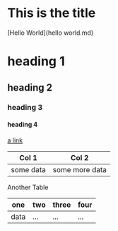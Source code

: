 # This is the title

[Hello World](hello world.md)

# heading 1
## heading 2
### heading 3
#### heading 4

[a link](http://www.google.co.uk)

|Col 1|Col 2|
|--|--|
|some data|some more data|

Another Table

|one|two|three|four|
|--|--|--|--|
|data|...|...|...|

